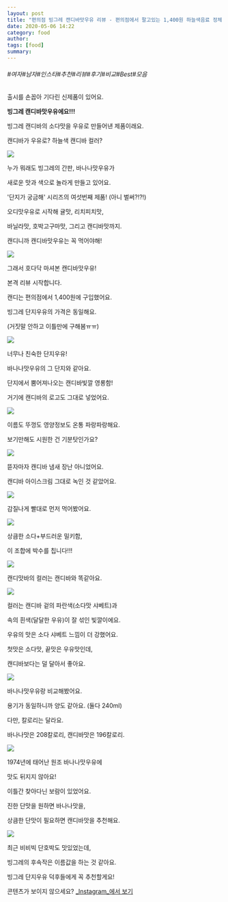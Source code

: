 ```yaml
---
layout: post
title: "편의점 빙그레 캔디바맛우유 리뷰 - 편의점에서 팔고있는 1,400원 하늘색음료 정체"
date: 2020-05-06 14:22
category: food
author: 
tags: [food]
summary: 
---
```


###### #여자#남자#인스타#추천#리뷰#후기#비교#Best#모음



출시를 손꼽아 기다린 신제품이 있어요.

**빙그레 캔디바맛우유에요!!!**

  

빙그레 캔디바의 소다맛을 우유로 만들어낸 제품이래요.

캔디바가 우유로? 하늘색 캔디바 컬러?

![](https://img1.daumcdn.net/thumb/R720x0/?fname=https%3A%2F%2Ft1.daumcdn.net%2Fliveboard%2Fdispatch%2Fe80634d3bc9c4a1d8a0bca30a1fd03d3.JPG)

누가 뭐래도 빙그레의 간판, 바나나맛우유가

새로운 맛과 색으로 놀라게 만들고 있어요.

  

'단지가 궁금해' 시리즈의 여섯번째 제품! (아니 벌써?!?!)

오디맛우유로 시작해 귤맛, 리치피치맛,

바닐라맛, 호박고구마맛, 그리고 캔디바맛까지.

  

캔디니까 캔디바맛우유는 꼭 먹어야해!

![](https://img1.daumcdn.net/thumb/R720x0/?fname=https%3A%2F%2Ft1.daumcdn.net%2Fliveboard%2Fdispatch%2Fc2e1a9c7787742428ede527eb0885b00.JPG)

그래서 호다닥 마셔본 캔디바맛우유!

본격 리뷰 시작합니다.  

  

캔디는 편의점에서 1,400원에 구입했어요.

빙그레 단지우유의 가격은 동일해요.

(거짓말 안하고 이틀만에 구해봄ㅠㅠ)

![](https://img1.daumcdn.net/thumb/R720x0/?fname=https%3A%2F%2Ft1.daumcdn.net%2Fliveboard%2Fdispatch%2F315090fd8f044c25973461f99e767230.JPG)

너무나 친숙한 단지우유!

바나나맛우유의 그 단지와 같아요.

  

단지에서 뿜어져나오는 캔디바빛깔 영롱함!

거기에 캔디바의 로고도 그대로 넣었어요.

![](https://img1.daumcdn.net/thumb/R720x0/?fname=https%3A%2F%2Ft1.daumcdn.net%2Fliveboard%2Fdispatch%2Ff1d5a81cbab24bc197185a3cbb2b0614.JPG)

이름도 뚜껑도 영양정보도 온통 파랑파랑해요.

보기만해도 시원한 건 기분탓인가요?

![](https://img1.daumcdn.net/thumb/R720x0/?fname=https%3A%2F%2Ft1.daumcdn.net%2Fliveboard%2Fdispatch%2Fdb12cc125ae541f6af64ced7c5b5ee5c.JPG)

뜯자마자 캔디바 냄새 장난 아니었어요.

캔디바 아이스크림 그대로 녹인 것 같았어요.

![](https://img1.daumcdn.net/thumb/R720x0/?fname=https%3A%2F%2Ft1.daumcdn.net%2Fliveboard%2Fdispatch%2F995b53c4038b451dabfc8f625a9f2cea.JPG)

감질나게 빨대로 먼저 먹어봤어요.

![](https://t1.daumcdn.net/liveboard/dispatch/41e3c067a09f431292e3d0c7ec6e50e3.gif)

상큼한 소다+부드러운 밀키함,

이 조합에 박수를 칩니다!!!

![](https://t1.daumcdn.net/liveboard/dispatch/aba92cbf663a4af8aad07d2c57ca89a2.gif)

캔디맛바의 컬러는 캔디바와 똑같아요.

![](https://img1.daumcdn.net/thumb/R720x0/?fname=https%3A%2F%2Ft1.daumcdn.net%2Fliveboard%2Fdispatch%2Fe30e7f745126430face86c6476f50a3c.JPG)

컬러는 캔디바 겉의 파란색(소다맛 샤베트)과  

속의 흰색(달달한 우유)이 잘 섞인 빛깔이에요.

  

우유의 맛은 소다 샤베트 느낌이 더 강했어요.

첫맛은 소다맛, 끝맛은 우유맛인데,  

캔디바보다는 덜 달아서 좋아요.  

![](https://img1.daumcdn.net/thumb/R720x0/?fname=https%3A%2F%2Ft1.daumcdn.net%2Fliveboard%2Fdispatch%2F986bf17161284365afa0a9e5a64fe465.JPG)

바나나맛우유랑 비교해봤어요.

용기가 동일하니까 양도 같아요. (둘다 240ml)

  

다만, 칼로리는 달라요.

바나나맛은 208칼로리, 캔디바맛은 196칼로리.  

![](https://img1.daumcdn.net/thumb/R720x0/?fname=https%3A%2F%2Ft1.daumcdn.net%2Fliveboard%2Fdispatch%2F8b21f33898d24f6ea2ac7323b426f335.JPG)

1974년에 태어난 원조 바나나맛우유에

맛도 뒤지지 않아요!

이틀간 찾아다닌 보람이 있었어요.

  

진한 단맛을 원하면 바나나맛을,

상큼한 단맛이 필요하면 캔디바맛을 추천해요.

![](https://img1.daumcdn.net/thumb/R720x0/?fname=https%3A%2F%2Ft1.daumcdn.net%2Fliveboard%2Fdispatch%2F4b838ec35fd54986a5cdde064337c3e7.JPG)

최근 비비빅 단호박도 맛있었는데,  

빙그레의 후속작은 이름값을 하는 것 같아요.

  

빙그레 단지우유 덕후들에게 꼭 추천할게요!

콘텐츠가 보이지 않으세요?  [_Instagram_에서 보기](https://www.instagram.com/p/B-v7txPJWLc)